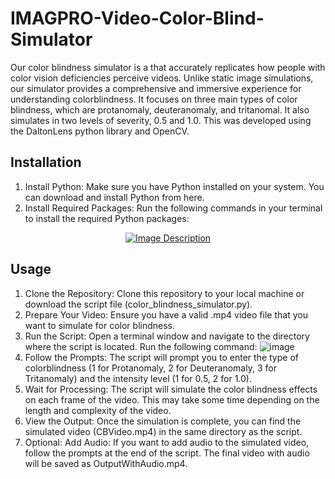 # IMAGPRO-Video-Color-Blind-Simulator

Our color blindness simulator is a  that accurately replicates how people with color vision deficiencies perceive videos. Unlike static image simulations, our simulator provides a comprehensive and immersive experience for understanding colorblindness. It focuses on three main types of color blindness, which are protanomaly, deuteranomaly, and tritanomal. It also simulates in two levels of severity, 0.5 and 1.0. This was developed using the DaltonLens python library and OpenCV. 

## Installation
1. Install Python: Make sure you have Python installed on your system. You can download and install Python from here.
2. Install Required Packages: Run the following commands in your terminal to install the required Python packages:

<div style="text-align:center">
    <a href="[link_to_image](https://github.com/ErnestLontoc/IMAGPRO-Video-Color-Blind-Simulator/assets/104815584/5a3a3ad5-2073-44d3-8983-4fc7eb4cf5d3)">
        <img src="image_path" alt="Image Description">
    </a>
</div>


## Usage
1. Clone the Repository: Clone this repository to your local machine or download the script file (color_blindness_simulator.py).
2. Prepare Your Video: Ensure you have a valid .mp4 video file that you want to simulate for color blindness.
3. Run the Script: Open a terminal window and navigate to the directory where the script is located. Run the following command:
![image](https://github.com/ErnestLontoc/IMAGPRO-Video-Color-Blind-Simulator/assets/104815584/75a91f84-7856-40b0-a1fb-a1b4c483c2cc)
4. Follow the Prompts: The script will prompt you to enter the type of colorblindness (1 for Protanomaly, 2 for Deuteranomaly, 3 for Tritanomaly) and the intensity level (1 for 0.5, 2 for 1.0).
5. Wait for Processing: The script will simulate the color blindness effects on each frame of the video. This may take some time depending on the length and complexity of the video.
6. View the Output: Once the simulation is complete, you can find the simulated video (CBVideo.mp4) in the same directory as the script.
7. Optional: Add Audio: If you want to add audio to the simulated video, follow the prompts at the end of the script. The final video with audio will be saved as OutputWithAudio.mp4.
